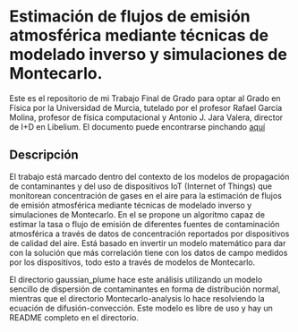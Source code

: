 # Estimación de flujos de emisión atmosférica mediante técnicas de modelado inverso y simulaciones de Montecarlo.

Este es el repositorio de mi Trabajo Final de Grado para optar al Grado en Física por la Universidad de Murcia, tutelado por el profesor Rafael García Molina, profesor de física computacional y Antonio J. Jara Valera, director de I+D en Libelium. 
El documento puede encontrarse pinchando [aquí](https://digitum.um.es/digitum/bitstream/10201/133766/1/TFG%20Alejandro%20Pujante%20P%C3%A9rez.pdf)


## Descripción

El trabajo está marcado dentro del contexto de los modelos de propagación de contaminantes y del uso de dispositivos IoT (Internet of Things) que monitorean concentración de gases en el aire para la estimación de flujos de emisión atmosférica mediante técnicas de modelado inverso y simulaciones de Montecarlo.
En el se propone un algoritmo capaz de estimar la tasa o flujo de emisión de diferentes fuentes de contaminación atmosférica a través de datos de concentración reportados por dispositivos de calidad del aire. Está basado en invertir un modelo matemático para dar con la solución
que más correlación tiene con los datos de campo medidos por los dispositivos, todo esto a través de modelos de Montecarlo.

El directorio gaussian_plume hace este análisis utilizando un modelo sencillo de dispersión de contaminantes en forma de distribución normal, mientras que el directorio Montecarlo-analysis lo hace resolviendo la ecuación de difusión-convección. Este modelo es libre de uso y hay un README completo en el directorio.



